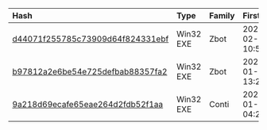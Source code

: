 |Hash|Type|Family|First_Seen|Name|
|:--|:--|:--|:--|:--|
|[d44071f255785c73909d64f824331ebf](https://www.virustotal.com/gui/file/d44071f255785c73909d64f824331ebf)|Win32 EXE|Zbot|2025-02-13 10:50:45|ba1be94550898eedb10eb73cb5383a2d1050e96ec4df8e0bf680d3e76a9e2429.exe|
|[b97812a2e6be54e725defbab88357fa2](https://www.virustotal.com/gui/file/b97812a2e6be54e725defbab88357fa2)|Win32 EXE|Zbot|2025-01-20 13:25:20|b9bba02d18bacc4bc8d9e4f70657d381568075590cc9d0e7590327d854224b32.exe|
|[9a218d69ecafe65eae264d2fdb52f1aa](https://www.virustotal.com/gui/file/9a218d69ecafe65eae264d2fdb52f1aa)|Win32 EXE|Conti|2025-01-14 04:22:53|d626eb0565fac677fdc13fb0555967dc31e600c74fbbd110b744f8e3a59dd3f9.bin|
